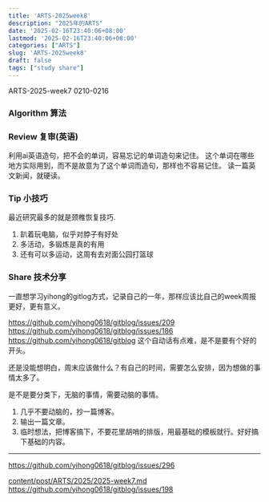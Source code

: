 ```yaml
---
title: 'ARTS-2025week8'
description: "2025年的ARTS"
date: '2025-02-16T23:40:06+08:00'
lastmod: '2025-02-16T23:40:06+08:00'
categories: ["ARTS"]
slug: 'ARTS-2025week8'
draft: false
tags: ["study share"]
---
```


ARTS-2025-week7
0210-0216

### Algorithm 算法



### Review 复审(英语)
利用ai英语造句，把不会的单词，容易忘记的单词造句来记住。
这个单词在哪些地方实际用到，而不是故意为了这个单词而造句，那样也不容易记住。
读一篇英文新闻，就硬读。

### Tip 小技巧

最近研究最多的就是颈椎恢复技巧.
1. 趴着玩电脑，似乎对脖子有好处
2. 多活动，多锻炼是真的有用
3. 还有可以多运动，这周有去对面公园打篮球

### Share 技术分享

一直想学习yihong的gitlog方式，记录自己的一年，那样应该比自己的week周报更好，更有意义。

https://github.com/yihong0618/gitblog/issues/209
https://github.com/yihong0618/gitblog/issues/186
https://github.com/yihong0618/gitblog
这个自动话有点难，是不是要有个好的开头。

还是没能想明白，周末应该做什么？有自己的时间，需要怎么安排，因为想做的事情太多了。

是不是要分类下，无脑的事情，需要动脑的事情。
1. 几乎不要动脑的，抄一篇博客。
2. 输出一篇文章。
3. 临时想法，把博客搞下，不要花里胡哨的排版，用最基础的模板就行。好好搞下基础的内容。

---
https://github.com/yihong0618/gitblog/issues/296

[content/post/ARTS/2025/2025-week7.md](https://github.com/yihong0618/gitblog/issues/209)
https://github.com/yihong0618/gitblog/issues/198

